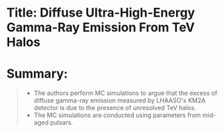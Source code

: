 # Title: Diffuse Ultra-High-Energy Gamma-Ray Emission From TeV Halos

# Summary:
> * The authors perform MC simulations to argue that the excess of diffuse gamma-ray emission measured by LHAASO's KM2A detector is due to the presence of unresolved TeV halos.
> * The MC simulations are conducted using parameters from mid-aged pulsars.
